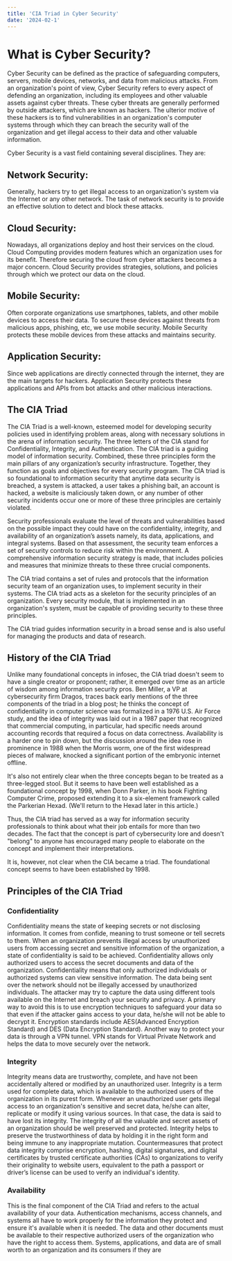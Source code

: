 ```yaml
---
title: 'CIA Triad in Cyber Security'
date: '2024-02-1'
---
```


# What is Cyber Security?

Cyber Security can be defined as the practice of safeguarding computers, servers, mobile devices, networks, and data from malicious attacks. From an organization's point of view, Cyber Security refers to every aspect of defending an organization, including its employees and other valuable assets against cyber threats. These cyber threats are generally performed by outside attackers, which are known as hackers. The ulterior motive of these hackers is to find vulnerabilities in an organization's computer systems through which they can breach the security wall of the organization and get illegal access to their data and other valuable information.

Cyber Security is a vast field containing several disciplines. They are:

## Network Security:

Generally, hackers try to get illegal access to an organization's system via the Internet or any other network. The task of network security is to provide an effective solution to detect and block these attacks.

## Cloud Security:

Nowadays, all organizations deploy and host their services on the cloud. Cloud Computing provides modern features which an organization uses for its benefit. Therefore securing the cloud from cyber attackers becomes a major concern. Cloud Security provides strategies, solutions, and policies through which we protect our data on the cloud.

## Mobile Security:

Often corporate organizations use smartphones, tablets, and other mobile devices to access their data. To secure these devices against threats from malicious apps, phishing, etc, we use mobile security. Mobile Security protects these mobile devices from these attacks and maintains security.

## Application Security:

Since web applications are directly connected through the internet, they are the main targets for hackers. Application Security protects these applications and APIs from bot attacks and other malicious interactions.

## The CIA Triad

The CIA Triad is a well-known, esteemed model for developing security policies used in identifying problem areas, along with necessary solutions in the arena of information security. The three letters of the CIA stand for Confidentiality, Integrity, and Authentication. The CIA triad is a guiding model of information security. Combined, these three principles form the main pillars of any organization’s security infrastructure. Together, they function as goals and objectives for every security program. The CIA triad is so foundational to information security that anytime data security is breached, a system is attacked, a user takes a phishing bait, an account is hacked, a website is maliciously taken down, or any number of other security incidents occur one or more of these three principles are certainly violated.

Security professionals evaluate the level of threats and vulnerabilities based on the possible impact they could have on the confidentiality, integrity, and availability of an organization’s assets namely, its data, applications, and integral systems. Based on that assessment, the security team enforces a set of security controls to reduce risk within the environment. A comprehensive information security strategy is made, that includes policies and measures that minimize threats to these three crucial components.

The CIA triad contains a set of rules and protocols that the information security team of an organization uses, to implement security in their systems. The CIA triad acts as a skeleton for the security principles of an organization. Every security module, that is implemented in an organization's system, must be capable of providing security to these three principles.

The CIA triad guides information security in a broad sense and is also useful for managing the products and data of research.

## History of the CIA Triad

Unlike many foundational concepts in infosec, the CIA triad doesn't seem to have a single creator or proponent; rather, it emerged over time as an article of wisdom among information security pros. Ben Miller, a VP at cybersecurity firm Dragos, traces back early mentions of the three components of the triad in a blog post; he thinks the concept of confidentiality in computer science was formalized in a 1976 U.S. Air Force study, and the idea of integrity was laid out in a 1987 paper that recognized that commercial computing, in particular, had specific needs around accounting records that required a focus on data correctness. Availability is a harder one to pin down, but the discussion around the idea rose in prominence in 1988 when the Morris worm, one of the first widespread pieces of malware, knocked a significant portion of the embryonic internet offline.

It's also not entirely clear when the three concepts began to be treated as a three-legged stool. But it seems to have been well established as a foundational concept by 1998, when Donn Parker, in his book Fighting Computer Crime, proposed extending it to a six-element framework called the Parkerian Hexad. (We'll return to the Hexad later in this article.)

Thus, the CIA triad has served as a way for information security professionals to think about what their job entails for more than two decades. The fact that the concept is part of cybersecurity lore and doesn't "belong" to anyone has encouraged many people to elaborate on the concept and implement their interpretations.

It is, however, not clear when the CIA became a triad. The foundational concept seems to have been established by 1998.

## Principles of the CIA Triad

### Confidentiality

Confidentiality means the state of keeping secrets or not disclosing information. It comes from confide, meaning to trust someone or tell secrets to them. When an organization prevents illegal access by unauthorized users from accessing secret and sensitive information of the organization, a state of confidentiality is said to be achieved. Confidentiality allows only authorized users to access the secret documents and data of the organization. Confidentiality means that only authorized individuals or authorized systems can view sensitive information. The data being sent over the network should not be illegally accessed by unauthorized individuals. The attacker may try to capture the data using different tools available on the Internet and breach your security and privacy. A primary way to avoid this is to use encryption techniques to safeguard your data so that even if the attacker gains access to your data, he/she will not be able to decrypt it. Encryption standards include AES(Advanced Encryption Standard) and DES (Data Encryption Standard). Another way to protect your data is through a VPN tunnel. VPN stands for Virtual Private Network and helps the data to move securely over the network.

### Integrity

Integrity means data are trustworthy, complete, and have not been accidentally altered or modified by an unauthorized user. Integrity is a term used for complete data, which is available to the authorized users of the organization in its purest form. Whenever an unauthorized user gets illegal access to an organization's sensitive and secret data, he/she can alter, replicate or modify it using various sources. In that case, the data is said to have lost its integrity. The integrity of all the valuable and secret assets of an organization should be well preserved and protected. Integrity helps to preserve the trustworthiness of data by holding it in the right form and being immune to any inappropriate mutation. Countermeasures that protect data integrity comprise encryption, hashing, digital signatures, and digital certificates by trusted certificate authorities (CAs) to organizations to verify their originality to website users, equivalent to the path a passport or driver’s license can be used to verify an individual's identity.

### Availability

This is the final component of the CIA Triad and refers to the actual availability of your data. Authentication mechanisms, access channels, and systems all have to work properly for the information they protect and ensure it's available when it is needed. The data and other documents must be available to their respective authorized users of the organization who have the right to access them. Systems, applications, and data are of small worth to an organization and its consumers if they are
